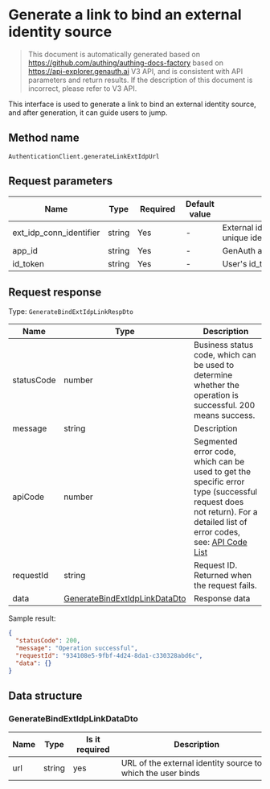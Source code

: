 # Generate a link to bind an external identity source

<!--
Warning ⚠️:
Do not modify this document directly,
https://github.com/Authing/authing-docs-factory
Use this project to generate
-->

<LastUpdated />

> This document is automatically generated based on https://github.com/authing/authing-docs-factory based on https://api-explorer.genauth.ai V3 API, and is consistent with API parameters and return results. If the description of this document is incorrect, please refer to V3 API.

This interface is used to generate a link to bind an external identity source, and after generation, it can guide users to jump.

## Method name

`AuthenticationClient.generateLinkExtIdpUrl`

## Request parameters

| Name                    | Type   | <div style="width:80px">Required</div> | Default value | <div style="width:300px">Description</div>            | <div style="width:200px"></div>Sample value</div> |
| ----------------------- | ------ | -------------------------------------- | ------------- | ----------------------------------------------------- | ------------------------------------------------- |
| ext_idp_conn_identifier | string | Yes                                    | -             | External identity source connection unique identifier | `my-wechat`                                       |
| app_id                  | string | Yes                                    | -             | GenAuth application ID                                |                                                   |
| id_token                | string | Yes                                    | -             | User's id_token                                       |                                                   |

## Request response

Type: `GenerateBindExtIdpLinkRespDto`

| Name       | Type                                                                       | Description                                                                                                                                                                                                                                                                                                                                  |
| ---------- | -------------------------------------------------------------------------- | -------------------------------------------------------------------------------------------------------------------------------------------------------------------------------------------------------------------------------------------------------------------------------------------------------------------------------------------- |
| statusCode | number                                                                     | Business status code, which can be used to determine whether the operation is successful. 200 means success.                                                                                                                                                                                                                                 |
| message    | string                                                                     | Description                                                                                                                                                                                                                                                                                                                                  |
| apiCode    | number                                                                     | Segmented error code, which can be used to get the specific error type (successful request does not return). For a detailed list of error codes, see: [API Code List](https://api-explorer.genauth.ai/?tag=group/%E5%BC%80%E5%8F%91%E5%87%86%E5%A4%87#tag/%E5%BC%80%E5%8F%91%E5%87%86%E5%A4%87/%E9%94%99%E8%AF%AF%E5%A4%84%E7%90%86/apiCode) |
| requestId  | string                                                                     | Request ID. Returned when the request fails.                                                                                                                                                                                                                                                                                                 |
| data       | <a href="#GenerateBindExtIdpLinkDataDto">GenerateBindExtIdpLinkDataDto</a> | Response data                                                                                                                                                                                                                                                                                                                                |

Sample result:

```json
{
  "statusCode": 200,
  "message": "Operation successful",
  "requestId": "934108e5-9fbf-4d24-8da1-c330328abd6c",
  "data": {}
}
```

## Data structure

### <a id="GenerateBindExtIdpLinkDataDto"></a> GenerateBindExtIdpLinkDataDto

| Name | Type   | <div style="width:80px">Is it required</div> | <div style="width:300px">Description</div>                  | <div style="width:200px">Sample value</div> |
| ---- | ------ | -------------------------------------------- | ----------------------------------------------------------- | ------------------------------------------- |
| url  | string | yes                                          | URL of the external identity source to which the user binds |                                             |
